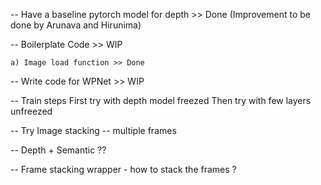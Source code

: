 -- Have a baseline pytorch model for depth >> Done  (Improvement to be done by Arunava and Hirunima)

-- Boilerplate Code >> WIP
	
	a) Image load function >> Done

-- Write code for WPNet >> WIP

-- Train steps
	First try with depth model freezed
	Then try with few layers unfreezed 

-- Try Image stacking -- multiple frames

-- Depth + Semantic ??

-- Frame stacking wrapper - how to stack the frames ?
